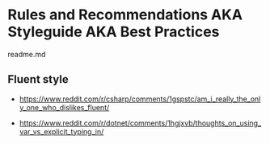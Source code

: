 # Rules and Recommendations AKA Styleguide AKA Best Practices

readme.md

## Fluent style

*   https://www.reddit.com/r/csharp/comments/1gspstc/am_i_really_the_only_one_who_dislikes_fluent/

*   https://www.reddit.com/r/dotnet/comments/1hgjxvb/thoughts_on_using_var_vs_explicit_typing_in/
